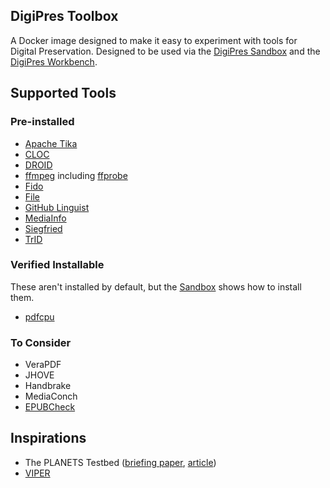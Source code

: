 DigiPres Toolbox
----------------

A Docker image designed to make it easy to experiment with tools for Digital Preservation.  Designed to be used via the [DigiPres Sandbox](https://github.com/digipres/sandbox) and the [DigiPres Workbench](https://github.com/digipres/workbench).

## Supported Tools

### Pre-installed

 - [Apache Tika](https://tika.apache.org/)
 - [CLOC](https://github.com/AlDanial/cloc)
 - [DROID](http://digital-preservation.github.io/droid/)
 - [ffmpeg](https://ffmpeg.org) including [ffprobe](https://ffmpeg.org/ffprobe.html)
 - [Fido](https://github.com/openpreserve/fido)
 - [File](https://www.darwinsys.com/file/)
 - [GitHub Linguist](https://github.com/github/linguist)
 - [MediaInfo](https://github.com/MediaArea/MediaInfo)
 - [Siegfried](https://www.itforarchivists.com/siegfried)
 - [TrID](http://mark0.net/soft-trid-e.html)

### Verified Installable

These aren't installed by default, but the [Sandbox](https://github.com/digipres/sandbox) shows how to install them.

 - [pdfcpu](https://pdfcpu.io)

### To Consider

- VeraPDF
- JHOVE
- Handbrake
- MediaConch
- [EPUBCheck](https://www.w3.org/publishing/epubcheck/)

## Inspirations

- The PLANETS Testbed ([briefing paper](https://www.dcc.ac.uk/guidance/briefing-papers/technology-watch-papers/planets-testbed), [article](https://journal.code4lib.org/articles/83))
- [VIPER](https://viper.openpreservation.org/)
